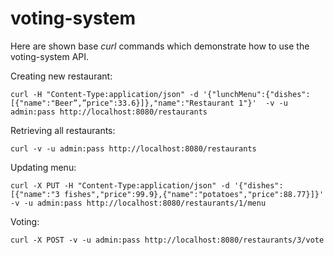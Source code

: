 # voting-system

Here are shown base _curl_ commands which demonstrate how to use the voting-system API.

Creating new restaurant:
```
curl -H "Content-Type:application/json" -d '{"lunchMenu":{"dishes":[{"name":"Beer”,”price":33.6}]},"name":"Restaurant 1"}'  -v -u admin:pass http://localhost:8080/restaurants 
```
Retrieving all restaurants:
```
curl -v -u admin:pass http://localhost:8080/restaurants 
```

Updating menu:
```
curl -X PUT -H "Content-Type:application/json" -d '{"dishes":[{"name":"3 fishes","price":99.9},{"name":"potatoes","price":88.77}]}' -v -u admin:pass http://localhost:8080/restaurants/1/menu
```
Voting:
```
curl -X POST -v -u admin:pass http://localhost:8080/restaurants/3/vote
```
